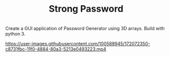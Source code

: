 <h1 align="center">Strong Password</h1>
<br>
Create a GUI application of Password Generator using 3D arrays. Build with python 3.

https://user-images.githubusercontent.com/100588945/172072350-c8731fbc-11f0-4884-80a3-5213e0493223.mp4


